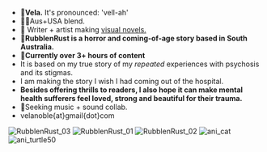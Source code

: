 - 🔮**Vela.** It's pronounced: 'vell-ah'
-  🦘🦌Aus+USA blend.
- 🍄 Writer + artist making [visual novels.](https://moondisorder.com/portfolio/rubbleandrust/) 
- 🐍**RubblenRust is a horror and coming-of-age story based in South Australia.**
- 🔪**Currently over 3+ hours of content**
- It is based on my true story of my <em>repeated</em> experiences with psychosis and its stigmas. 
- I am making the story I wish I had coming out of the hospital.
- **Besides offering thrills to readers, I also hope it can make mental health sufferers feel loved, strong and beautiful for their trauma.**
- 🔑Seeking music + sound collab.
- velanoble{at}gmail{dot}com

![RubblenRust_03](https://user-images.githubusercontent.com/47091951/123734296-3a73bb80-d8dc-11eb-8a66-9d42dc649b9b.gif)
![RubblenRust_01](https://user-images.githubusercontent.com/47091951/123734302-3c3d7f00-d8dc-11eb-9c97-bab611f3ad20.gif)
![RubblenRust_02](https://user-images.githubusercontent.com/47091951/123734308-3e9fd900-d8dc-11eb-928f-93c5893315e6.gif)
![ani_cat](https://user-images.githubusercontent.com/47091951/123735895-3f863a00-d8df-11eb-9e98-1a54df068bd6.gif)
![ani_turtle50](https://user-images.githubusercontent.com/47091951/123736006-6fcdd880-d8df-11eb-8be0-f37228f7d6cb.gif)
